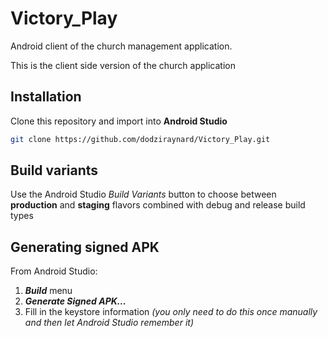# Victory_Play
Android client of the church management application.

This is the client side version of the church application 


## Installation
Clone this repository and import into **Android Studio**
```bash
git clone https://github.com/dodziraynard/Victory_Play.git
```

## Build variants
Use the Android Studio *Build Variants* button to choose between **production** and **staging** flavors combined with debug and release build types

## Generating signed APK
From Android Studio:
1. ***Build*** menu
2. ***Generate Signed APK...***
3. Fill in the keystore information *(you only need to do this once manually and then let Android Studio remember it)*
